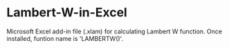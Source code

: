 # Lambert-W-in-Excel
Microsoft Excel add-in file (.xlam) for calculating Lambert W function. Once installed, funtion name is 'LAMBERTW()'.
